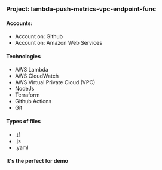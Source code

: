 ### Project: lambda-push-metrics-vpc-endpoint-func

#### Accounts:
 - Account on: Github
 - Account on: Amazon Web Services

#### Technologies
 - AWS Lambda
 - AWS CloudWatch
 - AWS Virtual Private Cloud (VPC)
 - NodeJs
 - Terraform
 - Github Actions
 - Git

#### Types of files
 - .tf
 - .js
 - .yaml

#### It's the perfect for demo
